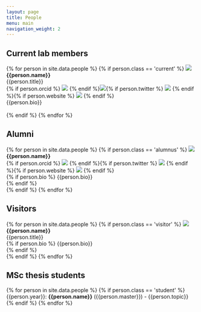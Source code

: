 ```yaml
---
layout: page
title: People
menu: main
navigation_weight: 2
---
```

## Current lab members

{% for person in site.data.people %}
{% if person.class == 'current' %}
<img src="{{site.baseurl}}/assets/{{person.image}}"/><br/>
<b>{{person.name}}</b><br/>
{{person.title}}<br/>{% if person.orcid %}
<a href="{{person.orcid}}"><img src="{{site.baseurl}}/assets/orcid_24x24.gif" /></a>
{% endif %}<a href="mailto:{{person.email}}"><img src="{{site.baseurl}}/assets/ic_email_black_24dp_1x.png" /></a>{% if person.twitter %}
<a href="http://www.twitter.com/{{person.twitter}}"><img src="{{site.baseurl}}/assets/twitter-logo.png" /></a>
{% endif %}{% if person.website %}
<a href="{{person.website}}"><img src="{{site.baseurl}}/assets/ic_link_black_24dp_1x.png" /></a>
{% endif %}<br/>
{{person.bio}}<br/>
<br/>
{% endif %}
{% endfor %}

## Alumni
{% for person in site.data.people %}
{% if person.class == 'alumnus' %}
<img src="{{site.baseurl}}/assets/{{person.image}}"/><br/>
<b>{{person.name}}</b><br/>
{% if person.orcid %}
<a href="{{person.orcid}}"><img src="{{site.baseurl}}/assets/orcid_24x24.gif" /></a>
{% endif %}{% if person.twitter %}
<a href="http://www.twitter.com/{{person.twitter}}"><img src="{{site.baseurl}}/assets/twitter-logo.png" /></a>
{% endif %}{% if person.website %}
<a href="{{person.website}}"><img src="{{site.baseurl}}/assets/ic_link_black_24dp_1x.png" /></a>
{% endif %}<br/>
{% if person.bio %}
{{person.bio}}<br/>
{% endif %}
<br/>
{% endif %}
{% endfor %}

## Visitors
{% for person in site.data.people %}
{% if person.class == 'visitor' %}
<img src="{{site.baseurl}}/assets/{{person.image}}"/><br/>
<b>{{person.name}}</b><br/>
{{person.title}}<br/>
{% if person.bio %}
{{person.bio}}<br/>
{% endif %}
<br/>
{% endif %}
{% endfor %}

## MSc thesis students

{% for person in site.data.people %}
{% if person.class == 'student' %}
{{person.year}}: <b>{{person.name}}</b> ({{person.master}}) - {{person.topic}}
{% endif %}
{% endfor %}

